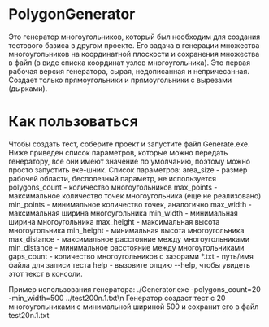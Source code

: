 # PolygonGenerator
Это генератор многоугольников, который был необходим для создания тестового базиса в другом проекте.
Его задача в генерации множества многоугольников на координатной плоскости и сохранения множества в файл (в виде списка координат узлов многоугольника).
Это первая рабочая версия генератора, сырая, недописанная и непричесанная. Создает только прямоугольники и прямоугольники с вырезами (дырками).

# Как пользоваться
Чтобы создать тест, соберите проект и запустите файл Generate.exe. Ниже приведен список параметров,
которые можно передать генератору, все они имеют значение по умолчанию, поэтому можно просто запустить exe-шник.
Список параметров:
area_size           - размер рабочей области, бесполезный параметр, не используется
polygons_count      - количество многоугольников
max_points          - максимальное количество точек многоугольника (еще не реализовано)
min_points          - минимальное количество точек, аналогично
max_width           - максимальная ширина многоугольника
min_width           - минимальная ширина многоугольника
max_height          - максимальная высота многоугольника
min_height          - минимальная высота многоугольника
max_distance        - максимальное расстояние между многоугольниками
min_distance        - минимальное расстояние между многоугольниками
gaps_count          - количество многоугольников с зазорами
*.txt               - путь/имя файла для записи теста
help                - вызовите опцию --help, чтобы увидеть этот текст в консоли.


Пример использования генератора:
./Generator.exe -polygons_count=20 -min_width=500 ../test200n.1.txt\n
Генератор создаст тест с 20 многоугольниками с минимальной шириной 500 и
сохранит его в файл test20n.1.txt
